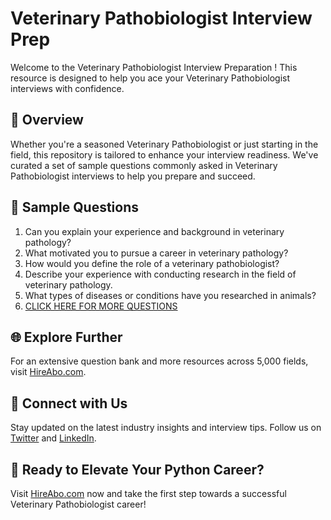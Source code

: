 # Veterinary Pathobiologist Interview Prep

Welcome to the Veterinary Pathobiologist Interview Preparation ! This resource is designed to help you ace your Veterinary Pathobiologist interviews with confidence.

## 🚀 Overview

Whether you're a seasoned Veterinary Pathobiologist or just starting in the field, this repository is tailored to enhance your interview readiness. We've curated a set of sample questions commonly asked in Veterinary Pathobiologist interviews to help you prepare and succeed.

## 📝 Sample Questions

1. Can you explain your experience and background in veterinary pathology?
2. What motivated you to pursue a career in veterinary pathology?
3. How would you define the role of a veterinary pathobiologist?
4. Describe your experience with conducting research in the field of veterinary pathology.
5. What types of diseases or conditions have you researched in animals?
6. [CLICK HERE FOR MORE QUESTIONS](https://hireabo.com/job/24_2_3/Veterinary%20Pathobiologist)

## 🌐 Explore Further

For an extensive question bank and more resources across 5,000 fields, visit [HireAbo.com](https://www.hireabo.com).

## 📱 Connect with Us

Stay updated on the latest industry insights and interview tips. Follow us on [Twitter](https://twitter.com/hireabo) and [LinkedIn](https://www.linkedin.com/in/hire-abo-3609972a8/).

## 🚀 Ready to Elevate Your Python Career?

Visit [HireAbo.com](https://www.hireabo.com) now and take the first step towards a successful Veterinary Pathobiologist career!